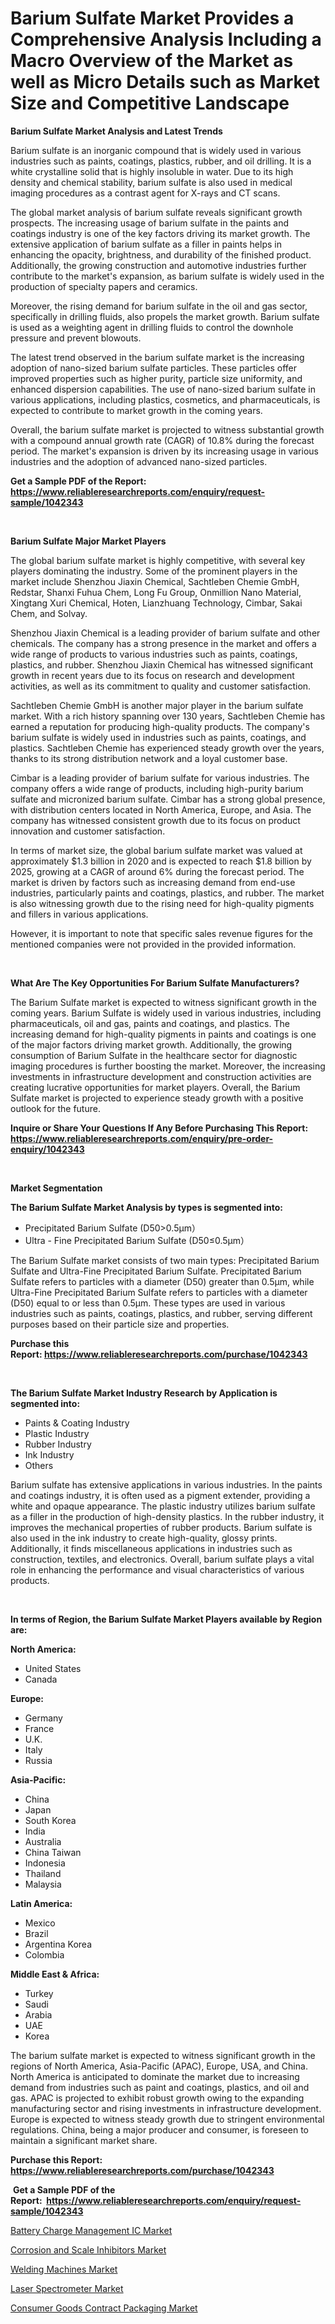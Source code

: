 <p><h1>Barium Sulfate Market Provides a Comprehensive Analysis Including a Macro Overview of the Market as well as Micro Details such as Market Size and Competitive Landscape</h1></p><p><strong>Barium Sulfate Market Analysis and Latest Trends</strong></p>
<p><p>Barium sulfate is an inorganic compound that is widely used in various industries such as paints, coatings, plastics, rubber, and oil drilling. It is a white crystalline solid that is highly insoluble in water. Due to its high density and chemical stability, barium sulfate is also used in medical imaging procedures as a contrast agent for X-rays and CT scans.</p><p>The global market analysis of barium sulfate reveals significant growth prospects. The increasing usage of barium sulfate in the paints and coatings industry is one of the key factors driving its market growth. The extensive application of barium sulfate as a filler in paints helps in enhancing the opacity, brightness, and durability of the finished product. Additionally, the growing construction and automotive industries further contribute to the market's expansion, as barium sulfate is widely used in the production of specialty papers and ceramics.</p><p>Moreover, the rising demand for barium sulfate in the oil and gas sector, specifically in drilling fluids, also propels the market growth. Barium sulfate is used as a weighting agent in drilling fluids to control the downhole pressure and prevent blowouts.</p><p>The latest trend observed in the barium sulfate market is the increasing adoption of nano-sized barium sulfate particles. These particles offer improved properties such as higher purity, particle size uniformity, and enhanced dispersion capabilities. The use of nano-sized barium sulfate in various applications, including plastics, cosmetics, and pharmaceuticals, is expected to contribute to market growth in the coming years.</p><p>Overall, the barium sulfate market is projected to witness substantial growth with a compound annual growth rate (CAGR) of 10.8% during the forecast period. The market's expansion is driven by its increasing usage in various industries and the adoption of advanced nano-sized particles.</p></p>
<p><strong>Get a Sample PDF of the Report:&nbsp; <a href="https://www.reliableresearchreports.com/enquiry/request-sample/1042343">https://www.reliableresearchreports.com/enquiry/request-sample/1042343</a></strong></p>
<p>&nbsp;</p>
<p><strong>Barium Sulfate Major Market Players</strong></p>
<p><p>The global barium sulfate market is highly competitive, with several key players dominating the industry. Some of the prominent players in the market include Shenzhou Jiaxin Chemical, Sachtleben Chemie GmbH, Redstar, Shanxi Fuhua Chem, Long Fu Group, Onmillion Nano Material, Xingtang Xuri Chemical, Hoten, Lianzhuang Technology, Cimbar, Sakai Chem, and Solvay.</p><p>Shenzhou Jiaxin Chemical is a leading provider of barium sulfate and other chemicals. The company has a strong presence in the market and offers a wide range of products to various industries such as paints, coatings, plastics, and rubber. Shenzhou Jiaxin Chemical has witnessed significant growth in recent years due to its focus on research and development activities, as well as its commitment to quality and customer satisfaction.</p><p>Sachtleben Chemie GmbH is another major player in the barium sulfate market. With a rich history spanning over 130 years, Sachtleben Chemie has earned a reputation for producing high-quality products. The company's barium sulfate is widely used in industries such as paints, coatings, and plastics. Sachtleben Chemie has experienced steady growth over the years, thanks to its strong distribution network and a loyal customer base.</p><p>Cimbar is a leading provider of barium sulfate for various industries. The company offers a wide range of products, including high-purity barium sulfate and micronized barium sulfate. Cimbar has a strong global presence, with distribution centers located in North America, Europe, and Asia. The company has witnessed consistent growth due to its focus on product innovation and customer satisfaction.</p><p>In terms of market size, the global barium sulfate market was valued at approximately $1.3 billion in 2020 and is expected to reach $1.8 billion by 2025, growing at a CAGR of around 6% during the forecast period. The market is driven by factors such as increasing demand from end-use industries, particularly paints and coatings, plastics, and rubber. The market is also witnessing growth due to the rising need for high-quality pigments and fillers in various applications.</p><p>However, it is important to note that specific sales revenue figures for the mentioned companies were not provided in the provided information.</p></p>
<p>&nbsp;</p>
<p><strong>What Are The Key Opportunities For Barium Sulfate Manufacturers?</strong></p>
<p><p>The Barium Sulfate market is expected to witness significant growth in the coming years. Barium Sulfate is widely used in various industries, including pharmaceuticals, oil and gas, paints and coatings, and plastics. The increasing demand for high-quality pigments in paints and coatings is one of the major factors driving market growth. Additionally, the growing consumption of Barium Sulfate in the healthcare sector for diagnostic imaging procedures is further boosting the market. Moreover, the increasing investments in infrastructure development and construction activities are creating lucrative opportunities for market players. Overall, the Barium Sulfate market is projected to experience steady growth with a positive outlook for the future.</p></p>
<p><strong>Inquire or Share Your Questions If Any Before Purchasing This Report: <a href="https://www.reliableresearchreports.com/enquiry/pre-order-enquiry/1042343">https://www.reliableresearchreports.com/enquiry/pre-order-enquiry/1042343</a></strong></p>
<p>&nbsp;</p>
<p><strong>Market Segmentation</strong></p>
<p><strong>The Barium Sulfate Market Analysis by types is segmented into:</strong></p>
<p><ul><li>Precipitated Barium Sulfate (D50>0.5μm）</li><li>Ultra - Fine Precipitated Barium Sulfate (D50≤0.5μm）</li></ul></p>
<p><p>The Barium Sulfate market consists of two main types: Precipitated Barium Sulfate and Ultra-Fine Precipitated Barium Sulfate. Precipitated Barium Sulfate refers to particles with a diameter (D50) greater than 0.5μm, while Ultra-Fine Precipitated Barium Sulfate refers to particles with a diameter (D50) equal to or less than 0.5μm. These types are used in various industries such as paints, coatings, plastics, and rubber, serving different purposes based on their particle size and properties.</p></p>
<p><strong>Purchase this Report:&nbsp;<a href="https://www.reliableresearchreports.com/purchase/1042343">https://www.reliableresearchreports.com/purchase/1042343</a></strong></p>
<p>&nbsp;</p>
<p><strong>The Barium Sulfate Market Industry Research by Application is segmented into:</strong></p>
<p><ul><li>Paints & Coating Industry</li><li>Plastic Industry</li><li>Rubber Industry</li><li>Ink Industry</li><li>Others</li></ul></p>
<p><p>Barium sulfate has extensive applications in various industries. In the paints and coatings industry, it is often used as a pigment extender, providing a white and opaque appearance. The plastic industry utilizes barium sulfate as a filler in the production of high-density plastics. In the rubber industry, it improves the mechanical properties of rubber products. Barium sulfate is also used in the ink industry to create high-quality, glossy prints. Additionally, it finds miscellaneous applications in industries such as construction, textiles, and electronics. Overall, barium sulfate plays a vital role in enhancing the performance and visual characteristics of various products.</p></p>
<p>&nbsp;</p>
<p><strong>In terms of Region, the Barium Sulfate Market Players available by Region are:</strong></p>
<p>
    <p> <strong> North America: </strong>
        <ul>
            <li>United States</li>
            <li>Canada</li>
        </ul>
        </p> 
    <p> <strong> Europe: </strong>
        <ul>
            <li>Germany</li>
            <li>France</li>
            <li>U.K.</li>
            <li>Italy</li>
            <li>Russia</li>
        </ul>
        </p> 
    <p> <strong> Asia-Pacific: </strong>
        <ul>
            <li>China</li>
            <li>Japan</li>
            <li>South Korea</li>
            <li>India</li>
            <li>Australia</li>
            <li>China Taiwan</li>
            <li>Indonesia</li>
            <li>Thailand</li>
            <li>Malaysia</li>
        </ul>
        </p> 
    <p> <strong> Latin America: </strong>
        <ul>
            <li>Mexico</li>
            <li>Brazil</li>
            <li>Argentina Korea</li>
            <li>Colombia</li>
        </ul>
        </p> 
    <p> <strong> Middle East & Africa: </strong>
        <ul>
            <li>Turkey</li>
            <li>Saudi</li>
            <li>Arabia</li>
            <li>UAE</li>
            <li>Korea</li>
        </ul>
    </p>
    </p>
<p><p>The barium sulfate market is expected to witness significant growth in the regions of North America, Asia-Pacific (APAC), Europe, USA, and China. North America is anticipated to dominate the market due to increasing demand from industries such as paint and coatings, plastics, and oil and gas. APAC is projected to exhibit robust growth owing to the expanding manufacturing sector and rising investments in infrastructure development. Europe is expected to witness steady growth due to stringent environmental regulations. China, being a major producer and consumer, is foreseen to maintain a significant market share.</p></p>
<p><strong>Purchase this Report: <a href="https://www.reliableresearchreports.com/purchase/1042343">https://www.reliableresearchreports.com/purchase/1042343</a></strong></p>
<p>&nbsp;<strong>Get a Sample PDF of the Report:&nbsp;&nbsp;<a href="https://www.reliableresearchreports.com/enquiry/request-sample/1042343">https://www.reliableresearchreports.com/enquiry/request-sample/1042343</a></strong></p>
<p><strong></strong></p>
<p><p><a href="https://medium.com/@chiragreportprime1/battery-charge-management-ic-market-focuses-on-market-share-size-and-projected-forecast-till-2030-31c7a6728a53">Battery Charge Management IC Market</a></p><p><a href="https://github.com/aasishrp01/Market-Research-Report-List-1/blob/main/corrosion-and-scale-inhibitors-market.md">Corrosion and Scale Inhibitors Market</a></p><p><a href="https://medium.com/@noemiharvey05/welding-machines-market-share-evolution-and-market-growth-trends-2023-2030-d3d001a337b1">Welding Machines Market</a></p><p><a href="https://medium.com/@adolfoadams1988/laser-spectrometer-market-exploring-market-share-market-trends-and-future-growth-c22ac4b2ca74">Laser Spectrometer Market</a></p><p><a href="https://github.com/aashishrp02/Market-Research-Report-List-1/blob/main/consumer-goods-contract-packaging-market.md">Consumer Goods Contract Packaging Market</a></p></p>